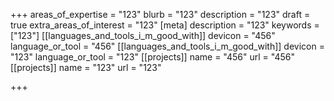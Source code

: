 +++
areas_of_expertise = "123"
blurb = "123"
description = "123"
draft = true
extra_areas_of_interest = "123"
[meta]
description = "123"
keywords = ["123"]
[[languages_and_tools_i_m_good_with]]
devicon = "456"
language_or_tool = "456"
[[languages_and_tools_i_m_good_with]]
devicon = "123"
language_or_tool = "123"
[[projects]]
name = "456"
url = "456"
[[projects]]
name = "123"
url = "123"

+++
